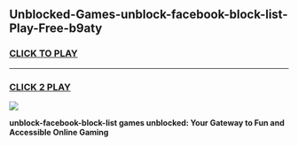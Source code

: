 
## Unblocked-Games-unblock-facebook-block-list-Play-Free-b9aty
<h3>
<a href="https://premium76.site?title=unblock-facebook-block-list&ref=18A1">CLICK TO PLAY</a></h3>
<hr>

<h3>
<a href="https://premium76.site?title=unblock-facebook-block-list&ref=18A1">CLICK 2 PLAY</a>
  
</h3>

<a href="https://premium76.site?title=unblock-facebook-block-list&ref=18A1"><img src="https://clearcache.store/games.png"></a>


**unblock-facebook-block-list games unblocked: Your Gateway to Fun and Accessible Online Gaming**
